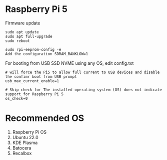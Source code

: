 # Raspberry Pi 5

Firmware update
```
sudo apt update
sudo apt full-upgrade
sudo reboot

sudo rpi-eeprom-config -e
Add the configuration SDRAM_BANKLOW=1
```

For booting from USB SSD NVME using any OS, edit config.txt
```
# will force the Pi5 to allow full current to USB devices and disable the confimr boot from USB prompt
usb_max_current_enable=1

# Skip check for The installed operating system (OS) does not indicate support for Raspberry Pi 5
os_check=0
```

# Recommended OS
1. Raspberry Pi OS
2. Ubuntu 22.0
3. KDE Plasma
4. Batocera
5. Recalbox
